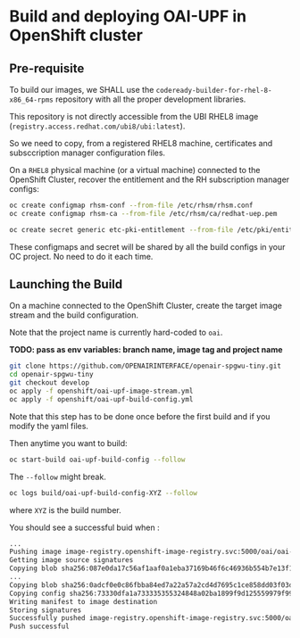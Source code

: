 # Build and deploying OAI-UPF in OpenShift cluster #

## Pre-requisite ##

To build our images, we SHALL use the `codeready-builder-for-rhel-8-x86_64-rpms` repository with all the proper development libraries.

This repository is not directly accessible from the UBI RHEL8 image (`registry.access.redhat.com/ubi8/ubi:latest`).

So we need to copy, from a registered RHEL8 machine, certificates and subsccription manager configuration files.

On a `RHEL8` physical machine (or a virtual machine) connected to the OpenShift Cluster, recover the entitlement and the RH subscription manager configs:

```bash
oc create configmap rhsm-conf --from-file /etc/rhsm/rhsm.conf
oc create configmap rhsm-ca --from-file /etc/rhsm/ca/redhat-uep.pem

oc create secret generic etc-pki-entitlement --from-file /etc/pki/entitlement/{NUMBER_ON_YOUR_COMPUTER}.pem --from-file /etc/pki/entitlement/{NUMBER_ON_YOUR_COMPUTER}-key.pem
```

These configmaps and secret will be shared by all the build configs in your OC project. No need to do it each time.

## Launching the Build ##

On a machine connected to the OpenShift Cluster, create the target image stream and the build configuration.

Note that the project name is currently hard-coded to `oai`.

**TODO: pass as env variables: branch name, image tag and project name**

```bash
git clone https://github.com/OPENAIRINTERFACE/openair-spgwu-tiny.git
cd openair-spgwu-tiny
git checkout develop
oc apply -f openshift/oai-upf-image-stream.yml
oc apply -f openshift/oai-upf-build-config.yml
```

Note that this step has to be done once before the first build and if you modify the yaml files.

Then anytime you want to build:

```bash
oc start-build oai-upf-build-config --follow
```

The `--follow` might break.

```bash
oc logs build/oai-upf-build-config-XYZ --follow
```

where `XYZ` is the build number.

You should see a successful buid when :

```bash
...
Pushing image image-registry.openshift-image-registry.svc:5000/oai/oai-upf:onap-0.1.0 ...
Getting image source signatures
Copying blob sha256:087e0da17c56af1aaf0a1eba37169b46f6c46936b554b7e13f11165dac4ba8ef
...
Copying blob sha256:0adcf0e0c86fbba84ed7a22a57a2cd4d7695c1ce858dd03f03dc3002880b8061
Copying config sha256:73330dfa1a733335355324848a02ba1899f9d125559979f9911f3dedcd4450ca
Writing manifest to image destination
Storing signatures
Successfully pushed image-registry.openshift-image-registry.svc:5000/oai/oai-upf@sha256:c1de087af5515d22e40486fb181f6ff65a7f34788d8174aa122d686667042cf9
Push successful
```
